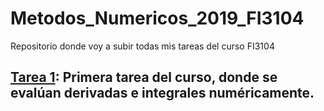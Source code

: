 # Metodos_Numericos_2019_FI3104
Repositorio donde voy a subir todas mis tareas del curso FI3104

## [Tarea 1](https://github.com/tomasrojasc/Metodos_Numericos_2019_FI3104/tree/master/tarea1): Primera tarea del curso, donde se  evalúan derivadas e integrales numéricamente.
